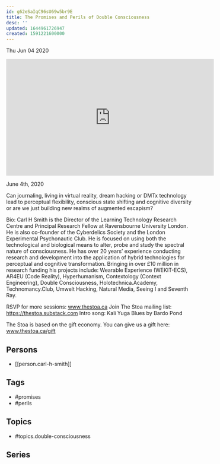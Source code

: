 ```yaml
---
id: g62eSaIqC96sU69w5br9E
title: The Promises and Perils of Double Consciousness
desc: ''
updated: 1644961726947
created: 1591221600000
---
```





Thu Jun 04 2020

<iframe width="560" height="315" src="https://www.youtube.com/embed/8kYy4yEiNDI" title="The Promises and Perils of Double Consciousness w/ Carl H Smith" frameborder="0" allow="accelerometer; autoplay; clipboard-write; encrypted-media; gyroscope; picture-in-picture" allowfullscreen ></iframe>

June 4th, 2020

Can journaling, living in virtual reality, dream hacking or DMTx technology lead to perceptual flexibility, conscious state shifting and cognitive diversity or are we just building new realms of augmented escapism?

Bio: Carl H Smith is the Director of the Learning Technology Research Centre and Principal Research Fellow at Ravensbourne University London. He is also co-founder of the Cyberdelics Society and the London Experimental Psychonautic Club. He is focused on using both the technological and biological means to alter, probe and study the spectral nature of consciousness. He has over 20 years’ experience conducting research and development into the application of hybrid technologies for perceptual and cognitive transformation. Bringing in over £10 million in research funding his projects include: Wearable Experience (WEKIT-ECS), AR4EU (Code Reality), Hyperhumanism, Contextology (Context Engineering), Double Consciousness, Holotechnica.Academy, Technomancy.Club, Umwelt Hacking, Natural Media, Seeing I and Seventh Ray.

RSVP for more sessions: www.thestoa.ca
Join The Stoa mailing list: https://thestoa.substack.com
Intro song: Kali Yuga Blues by Bardo Pond

The Stoa is based on the gift economy. You can give us a gift here: www.thestoa.ca/gift

## Persons

- [[person.carl-h-smith]]

## Tags

- #promises
- #perils

## Topics

- #topics.double-consciousness

## Series




